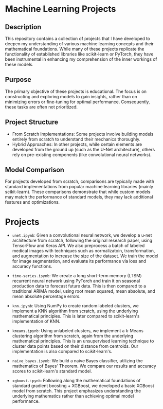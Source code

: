 # Machine Learning Projects

## Description

This repository contains a collection of projects that I have developed to deepen my understanding of various machine learning concepts and their mathematical foundations. While many of these projects replicate the functionality of established libraries like scikit-learn or PyTorch, they have been instrumental in enhancing my comprehension of the inner workings of these models.

## Purpose

The primary objective of these projects is educational. The focus is on constructing and exploring models to gain insights, rather than on minimizing errors or fine-tuning for optimal performance. Consequently, these tasks are often not prioritized.

## Project Structure

- From Scratch Implementations: Some projects involve building models entirely from scratch to understand their mechanics thoroughly.
- Hybrid Approaches: In other projects, while certain elements are developed from the ground up (such as the U-Net architecture), others rely on pre-existing components (like convolutional neural networks).

## Model Comparison

For projects developed from scratch, comparisons are typically made with standard implementations from popular machine learning libraries (mainly scikit-learn). These comparisons demonstrate that while custom models may match the performance of standard models, they may lack additional features and optimizations.

# Projects

- `unet.ipynb`: Given a convolutional neural network, we develop a u-net architecture from scratch, following the original research paper, using TensorFlow and Keras API. We also preprocess a batch of labeled medical images with techniques such as normalizatoin, transformation, and augmentation to increase the size of the dataset. We train the model for image segmentation, and evaluate its performance via loss and accuracy functions.

- `time-series.ipynb`: We create a long short-term memory (LTSM) recurrent neural network using PyTorch and train it on seasonal production data to forecast future data. This is then compared to a traditional ARIMA model, using root mean squared, mean absolute, and mean absolute percentage errors.

- `knn.ipynb`: Using NumPy to create random labeled clusters, we implement a KNN algorithm from scratch, using the underlying mathematical principles. This is later compared to scikit-learn's implementation of KNN.

- `kmeans.ipynb`: Using unlabeled clusters, we implement a k-Means clustering algorithm from scratch, again from the underlying mathematical principles. This is an unsupervised learning technique to cluster data points based on their distance from centroids. Our implementation is also compared to scikit-learn's.

- `naive_bayes.ipynb`: We build a naive Bayes classifier, utilizing the mathematics of Bayes' Theorem. We compare our results and accuracy scores to scikit-learn's standard model.

- `xgboost.ipynb`: Following along the mathematical foundations of standard gradient boosting + XGBoost, we developed a basic XGBoost model from scratch. This project emphasizes understanding the underlying mathematics rather than achieving optimal model performance.
